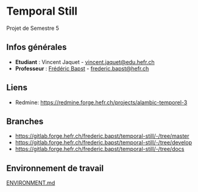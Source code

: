 # Temporal Still

Projet de Semestre 5

## Infos générales

- **Etudiant** : Vincent Jaquet - vincent.jaquet@edu.hefr.ch
- **Professeur** : [Frédéric Bapst](https://gitlab.forge.hefr.ch/frederic.bapst) - frederic.bapst@hefr.ch

## Liens

- Redmine: https://redmine.forge.hefr.ch/projects/alambic-temporel-3

## Branches

- https://gitlab.forge.hefr.ch/frederic.bapst/temporal-still/-/tree/master
- https://gitlab.forge.hefr.ch/frederic.bapst/temporal-still/-/tree/develop
- https://gitlab.forge.hefr.ch/frederic.bapst/temporal-still/-/tree/docs

## Environnement de travail

[ENVIRONMENT.md](ENVIRONMENT.md)

